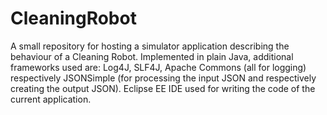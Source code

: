 # CleaningRobot
A small repository for hosting a simulator application describing the behaviour of a Cleaning Robot.
Implemented in plain Java, additional frameworks used are: Log4J, SLF4J, Apache Commons (all for logging) respectively 
JSONSimple (for processing the input JSON and respectively creating the output JSON). Eclipse EE IDE used for writing the code
of the current application.
